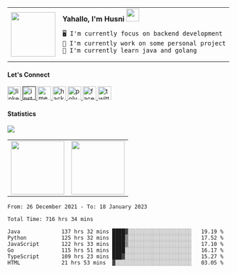 <!-- ![shelter_gif](https://user-images.githubusercontent.com/70875733/190963880-5813c109-7e1a-4738-afba-316828d56148.gif) <br> -->

<!-- <b>Yahallo, I'm Husni</b> <img src="https://github.com/TheDudeThatCode/TheDudeThatCode/blob/master/Assets/Hi.gif" width="29px"> -->
<!-- * 🖥️ I'm currently focus on backend development
* 🚀 I'm currently work on some personal project
* 🌟 I'm currently learn java and golang -->
<!-- * 👨‍💻 Available for hire | [personal website](https://husfuudev.vercel.app/) -->

<table border="0">
<tr>
  <td valign="center">
    <img src="https://user-images.githubusercontent.com/70875733/208228361-3d66eeec-b393-42ee-a5f6-55c727d14b1d.gif" width=100>
  </td>
  <td>
    <b>Yahallo, I'm Husni</b> <img src="https://github.com/TheDudeThatCode/TheDudeThatCode/blob/master/Assets/Hi.gif" width="29px">
    
    🖥️ I'm currently focus on backend development
    🚀 I'm currently work on some personal project
    🌟 I'm currently learn java and golang
  </td>
</table>
  
 

#### Let's Connect
<a href="https://www.linkedin.com/in/muhammad-husni-nur-fadillah/"> <img src="https://user-images.githubusercontent.com/70875733/182503151-0970f8fe-abb1-4805-a9a9-83dd89cadc45.png" width="30" alt="linkedin husni"/> </a>
<a href=""> <img src="https://user-images.githubusercontent.com/70875733/182502935-65f42044-9063-47c6-bf4a-0ac09760676c.png" width="30" alt="instagram husni"/> </a>
<a href="https://medium.com/@husfuu"> <img src="https://user-images.githubusercontent.com/70875733/182503249-623db0b3-c275-4b0b-b044-4923fc0d8c48.png" width="30" alt="medium husni"/> </a>
<a href="https://www.hackerrank.com/husfuu"> <img src="https://user-images.githubusercontent.com/70875733/182503596-92f5c183-ef51-4fc8-a7b8-5e3b91b4d00c.svg" width="30" alt="hackerank husni"/> </a>
<a href="https://www.polywork.com/husfuu"> <img src="https://user-images.githubusercontent.com/70875733/182504183-7e132d90-f945-4790-9ed9-a45a9d4cbcee.png" width="30" alt="polywork husni"/> </a>
<a href="https://www.facebook.com/husfuu"> <img src="https://user-images.githubusercontent.com/70875733/201576798-d1835105-96c3-4725-897e-8284a1c0c4e0.png" width="30" alt="facebook husni"/> </a>
<a href="https://twitter.com/tanakafuu"> <img src="https://user-images.githubusercontent.com/70875733/182503042-601096a3-f5d7-46bd-89ff-d397569fe05f.png" width="30" alt="twitter husni"/> </a>
  
#### Statistics
![](https://komarev.com/ghpvc/?username=husfuu&style=flat&color=red)
<table>
<tr>
  <td valign="center">
     <img height="120em" src="https://github-readme-stats.vercel.app/api?username=husfuu&show_icons=true&theme=calm"/>
  </td>
  <td>
     <img height="120em" src="https://github-readme-streak-stats.herokuapp.com?user=husfuu&theme=calm&date_format=M%20j%5B%2C%20Y%5D"/>
  </td>
<!-- </tr>
<tr>
  <td valign="center">
     <img height="140em" src="https://github-readme-stats.vercel.app/api/top-langs/?username=husfuu&layout=compact&theme=calm"/>
  </td>
  <td >
    <img src="https://wakatime.com/share/@039bd02d-64b8-4d8b-b6c4-c5e4ceffafcf/0c88226b-e202-41f0-95bd-f6b2caa67991.svg" width="300" alt="coding activity"/>
  </td>
</tr> -->
</table>

<!-- ![counter](https://count.getloli.com/get/@husfuu-github-readme?theme=rule34) -->

<!-- <img src="https://wakatime.com/share/@039bd02d-64b8-4d8b-b6c4-c5e4ceffafcf/0c88226b-e202-41f0-95bd-f6b2caa67991.svg" width="300" alt="coding activity"/> -->

<!--START_SECTION:waka-->

```text
From: 26 December 2021 - To: 18 January 2023

Total Time: 716 hrs 34 mins

Java             137 hrs 32 mins ████▓░░░░░░░░░░░░░░░░░░░░   19.19 %
Python           125 hrs 32 mins ████▒░░░░░░░░░░░░░░░░░░░░   17.52 %
JavaScript       122 hrs 33 mins ████▒░░░░░░░░░░░░░░░░░░░░   17.10 %
Go               115 hrs 51 mins ████░░░░░░░░░░░░░░░░░░░░░   16.17 %
TypeScript       109 hrs 23 mins ███▓░░░░░░░░░░░░░░░░░░░░░   15.27 %
HTML             21 hrs 53 mins  ▓░░░░░░░░░░░░░░░░░░░░░░░░   03.05 %
```

<!--END_SECTION:waka-->
